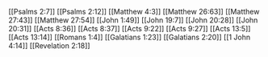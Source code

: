 [[Psalms 2:7]]
[[Psalms 2:12]]
[[Matthew 4:3]]
[[Matthew 26:63]]
[[Matthew 27:43]]
[[Matthew 27:54]]
[[John 1:49]]
[[John 19:7]]
[[John 20:28]]
[[John 20:31]]
[[Acts 8:36]]
[[Acts 8:37]]
[[Acts 9:22]]
[[Acts 9:27]]
[[Acts 13:5]]
[[Acts 13:14]]
[[Romans 1:4]]
[[Galatians 1:23]]
[[Galatians 2:20]]
[[1 John 4:14]]
[[Revelation 2:18]]

